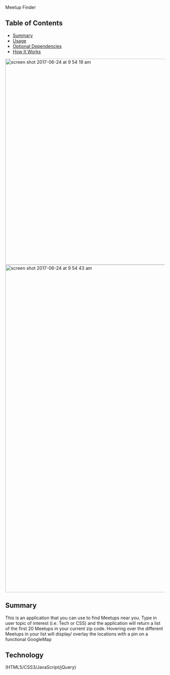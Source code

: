Meetup Finder

## Table of Contents

  - [Summary](#summary)
  - [Usage](#usage)
  - [Optional Dependencies](#optional-dependencies)
  - [How It Works](#how-it-works)

<img width="651" alt="screen shot 2017-06-24 at 9 54 19 am" src="https://user-images.githubusercontent.com/11685278/27510373-cd1fa356-58c3-11e7-85c5-e4586ce5d89d.png">
<img width="1035" alt="screen shot 2017-06-24 at 9 54 43 am" src="https://user-images.githubusercontent.com/11685278/27510375-d314590a-58c3-11e7-8de9-fb1e8f56cdb8.png">


## Summary

 This is an application that you can use to find Meetups near you. Type in user topic of
 interest (i.e. Tech or CSS) and the application will return a list of the first 20 Meetups
 in your current zip code. Hovering over the different Meetups in your list will display/
 overlay the locations with a pin on a functional GoogleMap

## Technology

(HTML5/CSS3/JavaScript/jQuery)
